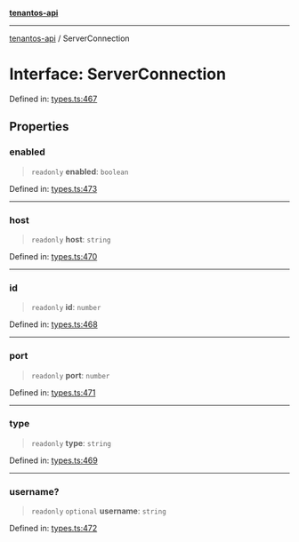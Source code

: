 [**tenantos-api**](../README.md)

***

[tenantos-api](../globals.md) / ServerConnection

# Interface: ServerConnection

Defined in: [types.ts:467](https://github.com/shadmanZero/tenantos-api/blob/5456fdea44f46a63455944d4982f5327cbeb3156/src/types.ts#L467)

## Properties

### enabled

> `readonly` **enabled**: `boolean`

Defined in: [types.ts:473](https://github.com/shadmanZero/tenantos-api/blob/5456fdea44f46a63455944d4982f5327cbeb3156/src/types.ts#L473)

***

### host

> `readonly` **host**: `string`

Defined in: [types.ts:470](https://github.com/shadmanZero/tenantos-api/blob/5456fdea44f46a63455944d4982f5327cbeb3156/src/types.ts#L470)

***

### id

> `readonly` **id**: `number`

Defined in: [types.ts:468](https://github.com/shadmanZero/tenantos-api/blob/5456fdea44f46a63455944d4982f5327cbeb3156/src/types.ts#L468)

***

### port

> `readonly` **port**: `number`

Defined in: [types.ts:471](https://github.com/shadmanZero/tenantos-api/blob/5456fdea44f46a63455944d4982f5327cbeb3156/src/types.ts#L471)

***

### type

> `readonly` **type**: `string`

Defined in: [types.ts:469](https://github.com/shadmanZero/tenantos-api/blob/5456fdea44f46a63455944d4982f5327cbeb3156/src/types.ts#L469)

***

### username?

> `readonly` `optional` **username**: `string`

Defined in: [types.ts:472](https://github.com/shadmanZero/tenantos-api/blob/5456fdea44f46a63455944d4982f5327cbeb3156/src/types.ts#L472)

